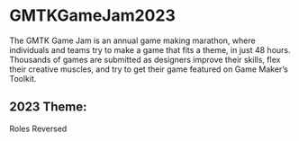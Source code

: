 # GMTKGameJam2023
The GMTK Game Jam is an annual game making marathon, where individuals and teams try to make a game that fits a theme, in just 48 hours.  Thousands of games are submitted as designers improve their skills, flex their creative muscles, and try to get their game featured on Game Maker’s Toolkit.

## 2023 Theme:
Roles Reversed
